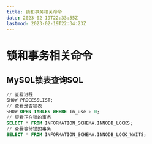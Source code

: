 ```yaml
---
title: 锁和事务相关命令
date: 2023-02-19T22:33:55Z
lastmod: 2023-02-19T22:34:23Z
---
```


# 锁和事务相关命令

## MySQL锁表查询SQL

```sql
// 查看进程
SHOW PROCESSLIST;
// 查看是否锁表
SHOW OPEN TABLES WHERE In_use > 0;
// 查看正在锁的事务
SELECT * FROM INFORMATION_SCHEMA.INNODB_LOCKS; 
// 查看等待锁的事务
SELECT * FROM INFORMATION_SCHEMA.INNODB_LOCK_WAITS; 
```
